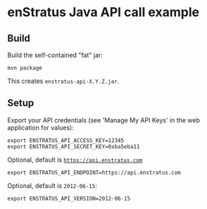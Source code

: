 enStratus Java API call example
===============================

## Build

Build the self-contained "fat" jar:

    mvn package

This creates <code>enstratus-api-X.Y.Z.jar</code>.

## Setup

Export your API credentials (see 'Manage My API Keys' in the web application for values):

    export ENSTRATUS_API_ACCESS_KEY=12345
    export ENSTRATUS_API_SECRET_KEY=0xba5eba11

Optional, default is <code>https://api.enstratus.com</code>

    export ENSTRATUS_API_ENDPOINT=https://api.enstratus.com

Optional, default is <code>2012-06-15</code>:

    export ENSTRATUS_API_VERSION=2012-06-15

